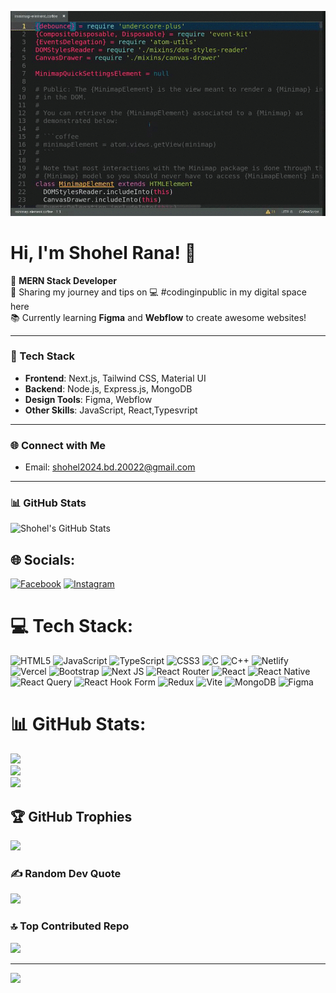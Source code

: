 ![Your Alt Text](./2DYg.gif)

# Hi, I'm Shohel Rana! 👋

🚀 **MERN Stack Developer**  
🎥 Sharing my journey and tips on 
💻 #codinginpublic in my digital space here  
📚 Currently learning **Figma** and **Webflow** to create awesome websites!  

---

### 🚀 Tech Stack
- **Frontend**: Next.js, Tailwind CSS, Material UI
- **Backend**: Node.js, Express.js, MongoDB
- **Design Tools**: Figma, Webflow
- **Other Skills**:  JavaScript, React,Typesvript

---

### 🌐 Connect with Me
<section id="contact">
  <ul>
    <li>Email: <a href="mailto:shohel2024.bd.20022@gmail.com">shohel2024.bd.20022@gmail.com</a></li>
  
  </ul>
</section>


---

### 📊 GitHub Stats
![Shohel's GitHub Stats](https://github-readme-stats.vercel.app/api?username=shohelrana&show_icons=true&theme=radical)



## 🌐 Socials:
[![Facebook](https://img.shields.io/badge/Facebook-%231877F2.svg?logo=Facebook&logoColor=white)](https://facebook.com/shohelranaprtb) [![Instagram](https://img.shields.io/badge/Instagram-%23E4405F.svg?logo=Instagram&logoColor=white)](https://instagram.com/shohelrana2002) 

# 💻 Tech Stack:
![HTML5](https://img.shields.io/badge/html5-%23E34F26.svg?style=for-the-badge&logo=html5&logoColor=white) ![JavaScript](https://img.shields.io/badge/javascript-%23323330.svg?style=for-the-badge&logo=javascript&logoColor=%23F7DF1E) ![TypeScript](https://img.shields.io/badge/typescript-%23007ACC.svg?style=for-the-badge&logo=typescript&logoColor=white) ![CSS3](https://img.shields.io/badge/css3-%231572B6.svg?style=for-the-badge&logo=css3&logoColor=white) ![C](https://img.shields.io/badge/c-%2300599C.svg?style=for-the-badge&logo=c&logoColor=white) ![C++](https://img.shields.io/badge/c++-%2300599C.svg?style=for-the-badge&logo=c%2B%2B&logoColor=white) ![Netlify](https://img.shields.io/badge/netlify-%23000000.svg?style=for-the-badge&logo=netlify&logoColor=#00C7B7) ![Vercel](https://img.shields.io/badge/vercel-%23000000.svg?style=for-the-badge&logo=vercel&logoColor=white) ![Bootstrap](https://img.shields.io/badge/bootstrap-%238511FA.svg?style=for-the-badge&logo=bootstrap&logoColor=white) ![Next JS](https://img.shields.io/badge/Next-black?style=for-the-badge&logo=next.js&logoColor=white) ![React Router](https://img.shields.io/badge/React_Router-CA4245?style=for-the-badge&logo=react-router&logoColor=white) ![React](https://img.shields.io/badge/react-%2320232a.svg?style=for-the-badge&logo=react&logoColor=%2361DAFB) ![React Native](https://img.shields.io/badge/react_native-%2320232a.svg?style=for-the-badge&logo=react&logoColor=%2361DAFB) ![React Query](https://img.shields.io/badge/-React%20Query-FF4154?style=for-the-badge&logo=react%20query&logoColor=white) ![React Hook Form](https://img.shields.io/badge/React%20Hook%20Form-%23EC5990.svg?style=for-the-badge&logo=reacthookform&logoColor=white) ![Redux](https://img.shields.io/badge/redux-%23593d88.svg?style=for-the-badge&logo=redux&logoColor=white) ![Vite](https://img.shields.io/badge/vite-%23646CFF.svg?style=for-the-badge&logo=vite&logoColor=white) ![MongoDB](https://img.shields.io/badge/MongoDB-%234ea94b.svg?style=for-the-badge&logo=mongodb&logoColor=white) ![Figma](https://img.shields.io/badge/figma-%23F24E1E.svg?style=for-the-badge&logo=figma&logoColor=white)
# 📊 GitHub Stats:
![](https://github-readme-stats.vercel.app/api?username=shohelrana2002&theme=dark&hide_border=false&include_all_commits=false&count_private=false)<br/>
![](https://github-readme-streak-stats.herokuapp.com/?user=shohelrana2002&theme=dark&hide_border=false)<br/>
![](https://github-readme-stats.vercel.app/api/top-langs/?username=shohelrana2002&theme=dark&hide_border=false&include_all_commits=false&count_private=false&layout=compact)

## 🏆 GitHub Trophies
![](https://github-profile-trophy.vercel.app/?username=shohelrana2002&theme=radical&no-frame=false&no-bg=true&margin-w=4)

### ✍️ Random Dev Quote
![](https://quotes-github-readme.vercel.app/api?type=horizontal&theme=radical)

### 🔝 Top Contributed Repo
![](https://github-contributor-stats.vercel.app/api?username=shohelrana2002&limit=5&theme=dark&combine_all_yearly_contributions=true)

---
[![](https://visitcount.itsvg.in/api?id=shohelrana2002&icon=0&color=0)](https://visitcount.itsvg.in)

<!-- Proudly created with GPRM ( https://gprm.itsvg.in ) -->
